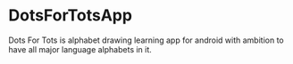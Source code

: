 # DotsForTotsApp
Dots For Tots is alphabet drawing learning app for android with ambition to have all major language alphabets in it.
